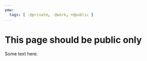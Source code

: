 ```yaml
---
pmw:
  tags: [ -@private, -@work, +@public ]
...
```


This page should be public only
===============================

Some text here.
